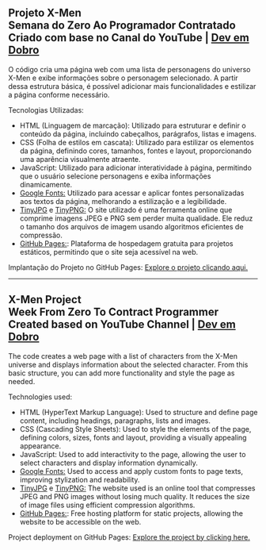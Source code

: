 ## Projeto X-Men <br> Semana do Zero Ao Programador Contratado <br> Criado com base no Canal do YouTube | [Dev em Dobro](https://www.youtube.com/@DevemDobro)

O código cria uma página web com uma lista de personagens do universo X-Men
e exibe informações sobre o personagem selecionado.
A partir dessa estrutura básica, é possível adicionar mais funcionalidades
e estilizar a página conforme necessário.

Tecnologias Utilizadas:
* HTML (Linguagem de marcação): Utilizado para estruturar e definir o conteúdo da página, incluindo cabeçalhos, parágrafos, listas e imagens.
* CSS (Folha de estilos em cascata): Utilizado para estilizar os elementos da página, definindo cores, tamanhos, fontes e layout, proporcionando uma aparência visualmente atraente.
* JavaScript: Utilizado para adicionar interatividade à página, permitindo que o usuário selecione personagens e exiba informações dinamicamente.
* [Google Fonts:](https://fonts.google.com/) Utilizado para acessar e aplicar fontes personalizadas aos textos da página, melhorando a estilização e a legibilidade.
* [TinyJPG](https://tinyjpg.com/) e [TinyPNG:](https://tinypng.com/) O site utilizado é uma ferramenta online que comprime imagens JPEG e PNG sem perder muita qualidade. Ele reduz o tamanho dos arquivos de imagem usando algoritmos eficientes de compressão.
* [GitHub Pages:](https://pages.github.com/): Plataforma de hospedagem gratuita para projetos estáticos, permitindo que o site seja acessível na web.

Implantação do Projeto no GitHub Pages: [Explore o projeto clicando aqui.](https://jcddsj01.github.io/x-men-szpc/)

---

## X-Men Project <br> Week From Zero To Contract Programmer <br> Created based on YouTube Channel | [Dev em Dobro](https://www.youtube.com/@DevemDobro)

The code creates a web page with a list of characters from the X-Men universe
and displays information about the selected character.
From this basic structure, you can add more functionality
and style the page as needed.

Technologies used:
* HTML (HyperText Markup Language): Used to structure and define page content, including headings, paragraphs, lists and images.
* CSS (Cascading Style Sheets): Used to style the elements of the page, defining colors, sizes, fonts and layout, providing a visually appealing appearance.
* JavaScript: Used to add interactivity to the page, allowing the user to select characters and display information dynamically.
* [Google Fonts:](https://fonts.google.com/) Used to access and apply custom fonts to page texts, improving stylization and readability.
* [TinyJPG](https://tinyjpg.com/) e [TinyPNG:](https://tinypng.com/) The website used is an online tool that compresses JPEG and PNG images without losing much quality. It reduces the size of image files using efficient compression algorithms.
* [GitHub Pages:](https://pages.github.com/): Free hosting platform for static projects, allowing the website to be accessible on the web.

Project deployment on GitHub Pages: [Explore the project by clicking here.](https://jcddsj01.github.io/x-men-szpc/)
